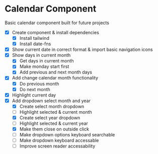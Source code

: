 # Calendar Component

Basic calendar component built for future projects

- [x] Create component & install dependencies
  - [x] Install tailwind
  - [x] Install date-fns
- [x] Show current date in correct format & import basic navigation icons
- [x] Show days in current month
  - [x] Get days in current month
  - [x] Make monday start first
  - [x] Add previous and next month days
- [x] Add change calendar month functionality
  - [x] Do previous month
  - [x] Do next month
- [x] Highlight current day
- [x] Add dropdown select month and year
  - [x] Create select month dropdown
  - [ ] Highlight selected & current month
  - [x] Create select year dropdown
  - [ ] Highlight selected & current year
  - [x] Make them close on outside click
  - [ ] Make dropdown options keyboard searchable
  - [ ] Make dropdown keyboard accessable
  - [ ] Improve screen reader accessability
